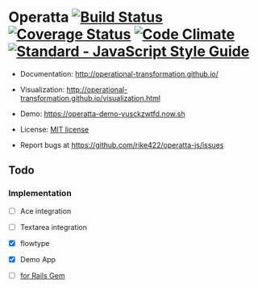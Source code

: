 # Operatta [![Build Status](https://travis-ci.org/rike422/operatta-js.svg?branch=master)](https://travis-ci.org/rike422/operatta-js) [![Coverage Status](https://coveralls.io/repos/github/rike422/operatta-js/badge.svg?branch=master)](https://coveralls.io/github/rike422/operatta-js?branch=master) [![Code Climate](https://codeclimate.com/github/rike422/operatta-js/badges/gpa.svg)](https://codeclimate.com/github/rike422/operatta-js) [![Standard - JavaScript Style Guide](https://img.shields.io/badge/code%20style-standard-brightgreen.svg)](http://standardjs.com/)

* Documentation: http://operational-transformation.github.io/

* Visualization: http://operational-transformation.github.io/visualization.html
* Demo: https://operatta-demo-yusckzwtfd.now.sh
* License: [MIT license](https://github.com/rike422/operatta-js/blob/master/LICENSE)
* Report bugs at https://github.com/rike422/operatta-js/issues

[npm-image]: https://img.shields.io/npm/v/ot.svg?style=flat
[npm-url]: https://npmjs.org/package/ot
[travis-image]: https://img.shields.io/travis/Operational-Transformation/ot.js.svg?style=flat
[travis-url]: https://travis-ci.org/Operational-Transformation/ot.js

## Todo

### Implementation

- [ ] Ace integration
- [ ] Textarea integration
- [x] flowtype
- [x] Demo App
- [ ] [for Rails Gem](https://github.com/rike422/loose-leaf)

